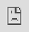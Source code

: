 ```yaml
---
layout: none
---
```

<iframe src="https://script.google.com/a/student.rio.k12.wi.us/macros/s/AKfycbxQu4THvghwDmbwnVggridWflREv6GUuVnUTyodSOsk7z5 pNhM/exec" style="position:fixed; top:0; left:0; bottom:0; right:0; width:100%; height:100%; border:none; margin:0; padding:0; overflow:hidden; z-index:999999;">
  Your browser doesn't support iframes
</iframe>

